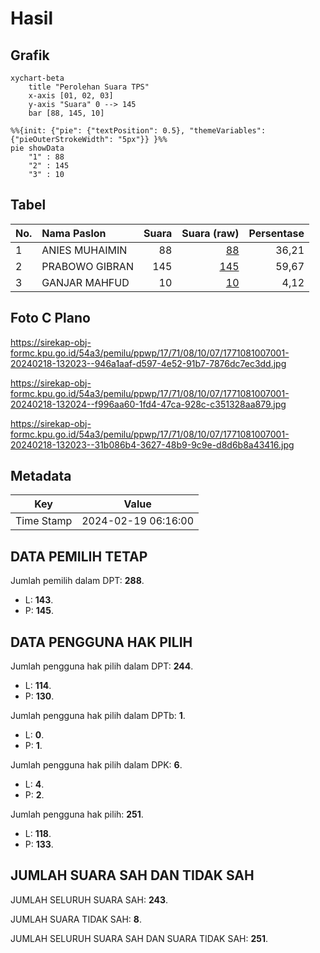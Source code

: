 # Hasil

## Grafik

```mermaid
xychart-beta
    title "Perolehan Suara TPS"
    x-axis [01, 02, 03]
    y-axis "Suara" 0 --> 145
    bar [88, 145, 10]
```

```mermaid
%%{init: {"pie": {"textPosition": 0.5}, "themeVariables": {"pieOuterStrokeWidth": "5px"}} }%%
pie showData
    "1" : 88
    "2" : 145
    "3" : 10
```

## Tabel

| No. | Nama Paslon    | Suara | Suara (raw) | Persentase |
|:--- |:-------------- | -----:| -----------:| ----------:|
| 1   | ANIES MUHAIMIN | 88    | [88][p-1]   | 36,21      |
| 2   | PRABOWO GIBRAN | 145   | [145][p-2]  | 59,67      |
| 3   | GANJAR MAHFUD  | 10    | [10][p-3]   | 4,12       |


[p-1]: https://github.com/gigit-pemilu/pemilu-2024-17-bengkulu/blob/main/pilpres/hitung-suara/sub/17-bengkulu/sub/71-kota-bengkulu/sub/08-sungai-serut/sub/1007-pasar-bengkulu/sub/001-tps/sub/paslon-1.txt
[p-2]: https://github.com/gigit-pemilu/pemilu-2024-17-bengkulu/blob/main/pilpres/hitung-suara/sub/17-bengkulu/sub/71-kota-bengkulu/sub/08-sungai-serut/sub/1007-pasar-bengkulu/sub/001-tps/sub/paslon-2.txt
[p-3]: https://github.com/gigit-pemilu/pemilu-2024-17-bengkulu/blob/main/pilpres/hitung-suara/sub/17-bengkulu/sub/71-kota-bengkulu/sub/08-sungai-serut/sub/1007-pasar-bengkulu/sub/001-tps/sub/paslon-3.txt

## Foto C Plano

https://sirekap-obj-formc.kpu.go.id/54a3/pemilu/ppwp/17/71/08/10/07/1771081007001-20240218-132023--946a1aaf-d597-4e52-91b7-7876dc7ec3dd.jpg

https://sirekap-obj-formc.kpu.go.id/54a3/pemilu/ppwp/17/71/08/10/07/1771081007001-20240218-132024--f996aa60-1fd4-47ca-928c-c351328aa879.jpg

https://sirekap-obj-formc.kpu.go.id/54a3/pemilu/ppwp/17/71/08/10/07/1771081007001-20240218-132023--31b086b4-3627-48b9-9c9e-d8d6b8a43416.jpg


## Metadata

| Key        | Value               |
| ---------- | ------------------- |
| Time Stamp | 2024-02-19 06:16:00 |


## DATA PEMILIH TETAP

Jumlah pemilih dalam DPT: **288**.
 * L: **143**.
 * P: **145**.

## DATA PENGGUNA HAK PILIH

Jumlah pengguna hak pilih dalam DPT: **244**.
 * L: **114**.
 * P: **130**.

Jumlah pengguna hak pilih dalam DPTb: **1**.
 * L: **0**.
 * P: **1**.

Jumlah pengguna hak pilih dalam DPK: **6**.
 * L: **4**.
 * P: **2**.

Jumlah pengguna hak pilih: **251**.
 * L: **118**.
 * P: **133**.

## JUMLAH SUARA SAH DAN TIDAK SAH

JUMLAH SELURUH SUARA SAH: **243**.

JUMLAH SUARA TIDAK SAH: **8**.

JUMLAH SELURUH SUARA SAH DAN SUARA TIDAK SAH: **251**.


